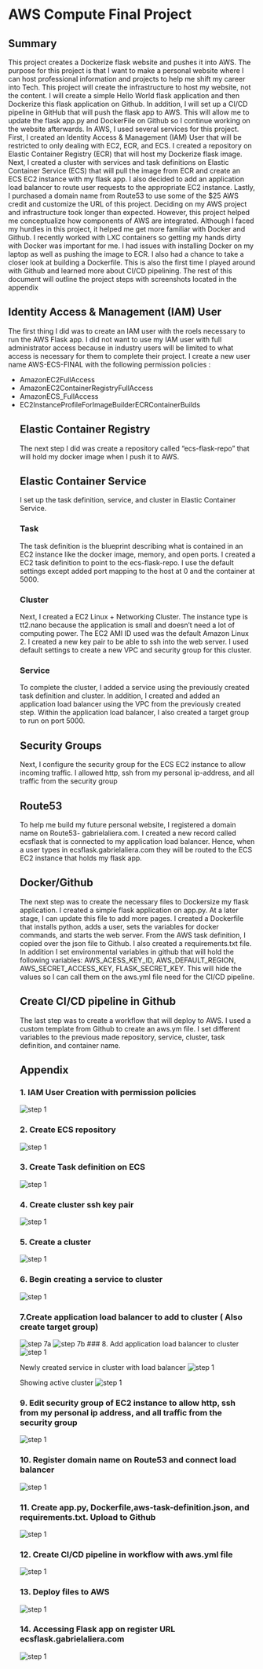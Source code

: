 
# AWS Compute Final Project
## Summary
This project creates a Dockerize flask website and pushes it into AWS. The purpose for this project is that I want to make a personal website where I can host professional information and projects to help me shift my career into Tech. This project will create the infrastructure to host my website, not the content. I will create a simple Hello World flask application and then Dockerize this flask application on Github. In addition, I will set up a CI/CD pipeline in GitHub that will push the flask app to AWS. This will allow me to update the flask app.py and DockerFile on Github so I continue working on the website afterwards. In AWS, I used several services for this project. First, I created an Identity Access & Management (IAM) User that will be restricted to only dealing with EC2, ECR, and ECS. I created a repository on Elastic Container Registry (ECR) that will host my Dockerize flask image. Next, I created a cluster with services and task definitions on Elastic Container Service (ECS) that will pull the image from ECR and create an ECS EC2 instance with my flask app. I also decided to add an application load balancer to route user requests to the appropriate EC2 instance. Lastly, I purchased a domain name from Route53 to use some of the $25 AWS credit and customize the URL of this project.
	Deciding on my AWS project and infrastructure took longer than expected. However, this project helped me conceptualize how components of AWS are integrated. Although I faced my hurdles in this project, it helped me get more familiar with Docker and Github. I recently worked with LXC containers so getting my hands dirty with Docker was important for me. I had issues with installing Docker on my laptop as well as pushing the image to ECR. I also had a chance to take a closer look at building a Dockerfile. This is also the first time I played around with Github and learned more about CI/CD pipelining. The rest of this document will outline the project steps with screenshots located in the appendix 

## Identity Access & Management (IAM) User
The first thing I did was to create an IAM user with the roels necessary to run the AWS Flask app. I did not want to use my IAM user with full administrator access because in industry users will be limited to what access is necessary for them to complete their project. I create a new user name AWS-ECS-FINAL with the following permission policies : 
<ul>
  <li>AmazonEC2FullAccess</li>
  <li>AmazonEC2ContainerRegistryFullAccess</li>
  <li>AmazonECS_FullAccess</li>
  <li>EC2InstanceProfileForImageBuilderECRContainerBuilds</li>

## Elastic Container Registry
The next step I did was create a repository called “ecs-flask-repo”  that will hold my docker image when I push it to AWS. 

## Elastic Container Service
I set up the task definition, service, and cluster in Elastic Container Service. 

### Task
The task definition is the blueprint describing what is contained in an EC2 instance like the docker image, memory, and open ports. I created a EC2 task definition to point to the ecs-flask-repo. I use the default settings except added port mapping to the host at 0 and the container at 5000. 

### Cluster
Next, I created a EC2 Linux + Networking Cluster. The instance type is tt2.nano because the application is small and doesn’t need a lot of computing power. The EC2 AMI ID used was the default Amazon Linux 2. I created a new key pair to be able to ssh into the web server. I used default settings to create a new VPC and security group for this cluster.

### Service
To complete the cluster, I added a service using the previously created task definition and cluster. In addition, I created and added an application load balancer using the VPC from the previously created step. Within the application load balancer, I also created a target group to run on port 5000.

## Security Groups
Next, I configure the security group for the ECS EC2 instance to allow incoming traffic. I allowed http, ssh from my personal ip-address, and all traffic from the security group

## Route53
To help me build my future personal website, I registered a domain name on Route53- gabrielaliera.com. I created a new record called ecsflask that is connected to my application load balancer. Hence, when a user types in ecsflask.gabrielaliera.com they will be routed to the ECS EC2 instance that holds my flask app.

## Docker/Github
The next step was to create the necessary files to Dockersize my flask application. I created a simple flask application on app.py. At a later stage, I can update this file to add more pages. I created a Dockerfile that installs python, adds a user, sets the variables for docker commands, and starts the web server. From the AWS task definition, I copied over the json file to Github. I also created a requirements.txt file. In addition I set environmental variables in github that will hold the following variables: AWS_ACESS_KEY_ID, AWS_DEFAULT_REGION, AWS_SECRET_ACCESS_KEY, FLASK_SECRET_KEY. This will hide the values so I can call them on the aws.yml file need for the CI/CD pipeline.

## Create CI/CD pipeline in Github
The last step was to create a workflow that will deploy to AWS. I used a custom template from Github to create an aws.ym file. I set different variables to the previous made repository, service, cluster, task definition, and container name. 
	
## Appendix
### 1. IAM User Creation with permission policies
 <img src="https://github.com/gabrielaliera/ecs_flask_final/blob/main/images/1.jpg" width="" heigth="" alt="step 1"/>

### 2. Create ECS repository
 <img src="https://github.com/gabrielaliera/ecs_flask_final/blob/main/images/2.jpg" width="" heigth="" alt="step 1"/>

### 3. Create Task definition on ECS
 <img src="https://github.com/gabrielaliera/ecs_flask_final/blob/main/images/3.jpg" width="" heigth="" alt="step 1"/>

### 4. Create cluster ssh key pair
 <img src="https://github.com/gabrielaliera/ecs_flask_final/blob/main/images/4.jpg" width="" heigth="" alt="step 1"/>

### 5. Create a cluster 
 <img src="https://github.com/gabrielaliera/ecs_flask_final/blob/main/images/5.jpg" width="" heigth="" alt="step 1"/> 

### 6. Begin creating  a service to cluster
 <img src="https://github.com/gabrielaliera/ecs_flask_final/blob/main/images/6.jpg" width="" heigth="" alt="step 1"/>  

### 7.Create application load balancer to add to cluster ( Also create target group)
 <img src="https://github.com/gabrielaliera/ecs_flask_final/blob/main/images/7a.jpg" width="" heigth="" alt="step 7a"/> 
  <img src="https://github.com/gabrielaliera/ecs_flask_final/blob/main/images/7b.jpg" width="" heigth="" alt="step 7b"/> 
### 8. Add application load balancer to cluster
  <img src="https://github.com/gabrielaliera/ecs_flask_final/blob/main/images/8.jpg" width="" heigth="" alt="step 1"/>

Newly created service in cluster with load balancer
<img src="https://github.com/gabrielaliera/ecs_flask_final/blob/main/images/8b.jpg" width="" heigth="" alt="step 1"/> 

Showing active cluster
 <img src="https://github.com/gabrielaliera/ecs_flask_final/blob/main/images/8c.jpg" width="" heigth="" alt="step 1"/>  

### 9. Edit security group of EC2 instance to allow http, ssh from my personal ip address, and all traffic from the security group
  <img src="https://github.com/gabrielaliera/ecs_flask_final/blob/main/images/9.jpg" width="" heigth="" alt="step 1"/>

### 10. Register domain name on Route53 and connect load balancer
  <img src="https://github.com/gabrielaliera/ecs_flask_final/blob/main/images/10.jpg" width="" heigth="" alt="step 1"/> 

### 11.	Create app.py, Dockerfile,aws-task-definition.json, and requirements.txt. Upload to Github
  <img src="https://github.com/gabrielaliera/ecs_flask_final/blob/main/images/11.png" width="" heigth="" alt="step 1"/> 


### 12.	Create CI/CD pipeline in workflow with aws.yml file
 <img src="https://github.com/gabrielaliera/ecs_flask_final/blob/main/images/12.png" width="" heigth="" alt="step 1"/>  

### 13.	Deploy files to AWS 
  <img src="https://github.com/gabrielaliera/ecs_flask_final/blob/main/images/13.jpg" width="" heigth="" alt="step 1"/>

### 14. Accessing Flask app on register URL ecsflask.gabrielaliera.com
 <img src="https://github.com/gabrielaliera/ecs_flask_final/blob/main/images/14.png" width="" heigth="" alt="step 1"/>
